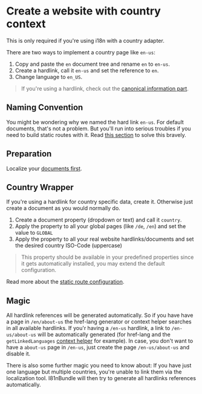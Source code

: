 # Create a website with country context
This is only required if you're using i18n with a country adapter.

There are two ways to implement a country page like `en-us`:
1. Copy and paste the `en` document tree and rename `en` to `en-us`.
2. Create a hardlink, call it `en-us` and set the reference to `en`.
3. Change language to `en_US`.

> If you're using a hardlink, check out the [canonical information part](80_CanonicalLinks.md).

## Naming Convention
You might be wondering why we named the hard link `en-us`. For default documents, that's not a problem. 
But you'll run into serious troubles if you need to build static routes with it. Read [this section](28_StaticRoutes.md) to solve this bravely.

## Preparation
Localize your [documents first](26_Languages.md).

## Country Wrapper
If you're using a hardlink for country specific data, create it.
Otherwise just create a document as you would normally do.

1. Create a document property (dropdown or text) and call it `country`.
2. Apply the property to all your global pages (like `/de`, `/en`) and set the value to `GLOBAL`
3. Apply the property to all your real website hardlinks/documents and set the desired country ISO-Code (uppercase)

> This property should be available in your predefined properties since it gets automatically installed, you may extend the default configuration.
 
Read more about the [static route configuration](28_StaticRoutes.md).

## Magic
All hardlink references will be generated automatically.
So if you have have a page in `/en/about-us` the href-lang generator or context helper searches in all available hardlinks.
If you'r having a `/en-us` hardlink, a link to `/en-us/about-us` will be automatically generated (for href-lang and the `getLinkedLanguages` [context helper](60_CodeExamples.md) for example).
In case, you don't want to have a `about-us` page in `/en-us`, just create the page `/en-us/about-us` and disable it.

There is also some further magic you need to know about: If you have just one language but multiple countries, you're unable to link them via the localization tool.
I81nBundle will then try to generate all hardlinks references automatically.
